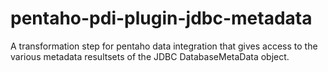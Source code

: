 pentaho-pdi-plugin-jdbc-metadata
================================

A transformation step for pentaho data integration that gives access to the various metadata resultsets of the JDBC DatabaseMetaData object.
